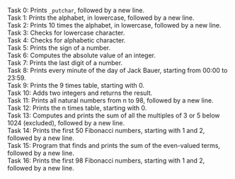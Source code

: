 Task 0: Prints `_putchar`, followed by a new line. <br>
Task 1: Prints the alphabet, in lowercase, followed by a new line. <br>
Task 2: Prints 10 times the alphabet, in lowercase, followed by a new line. <br>
Task 3: Checks for lowercase character. <br>
Task 4: Checks for alphabetic character. <br>
Task 5: Prints the sign of a number. <br>
Task 6: Computes the absolute value of an integer. <br>
Task 7: Prints the last digit of a number. <br>
Task 8: Prints every minute of the day of Jack Bauer, starting from 00:00 to 23:59. <br>
Task 9: Prints the 9 times table, starting with 0. <br>
Task 10: Adds two integers and returns the result. <br>
Task 11: Prints all natural numbers from n to 98, followed by a new line. <br>
Task 12: Prints the n times table, starting with 0. <br>
Task 13: Computes and prints the sum of all the multiples of 3 or 5 below 1024 (excluded), followed by a new line. <br>
Task 14: Prints the first 50 Fibonacci numbers, starting with 1 and 2, followed by a new line. <br>
Task 15: Program that finds and prints the sum of the even-valued terms, followed by a new line. <br>
Task 16: Prints the first 98 Fibonacci numbers, starting with 1 and 2, followed by a new line. <br>
